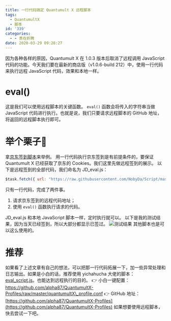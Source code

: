 ```yaml
---
title: 一行代码搞定 Quantumult X 远程脚本
tags:
  - QuantumultX
  - 脚本
id: '339'
categories:
  - - 贵在折腾
date: 2020-03-29 09:28:27
---
```


因为各种各样的原因，Quantumult X 在 1.0.3 版本后取消了远程调用 JavaScript 代码的功能。今天我们要在最新的商店版（v1.0.6-build 212）中，使用一行代码来执行远程 JavaScript 代码，效果和本地一样。
<!-- more -->
# eval()

这是我们可以使用远程脚本的关键函数。 `eval()` 函数会将传入的字符串当做 JavaScript 代码进行执行。也就是说，我们只要请求远程脚本的 GitHub 地址，将返回的远程脚本执行即可。

# 举个栗子🌰

拿[京东签到脚本](https://raw.githubusercontent.com/NobyDa/Script/master/JD-DailyBonus/JD_DailyBonus.js)来举例。 用一行代码执行京东签到是有前提条件的，要保证 Quantumult X 已经获取了京东的 Cookies。我们这里先做远程签到的展示。 以下是远程签到的全部代码，我们命名为 JD\_eval.js：

```javascript
$task.fetch({ url: "https://raw.githubusercontent.com/NobyDa/Script/master/JD-DailyBonus/JD_DailyBonus.js" }).then(response => {eval(response.body);});
```

只有一行代码，完成了两件事。

1.  请求京东签到的远程代码地址；
2.  使用 `eval()` 函数执行请求的代码。

JD\_eval.js 和本地 JavaScript 脚本一样，定时执行就可以。 以下是我的测试结果，因为当天已经签到，所以大部分都显示已签过。 ![测试结果](https://i.loli.net/2020/03/29/id3LWAG2hxRDCJp.jpg) 其他脚本也是可以这么使用的。

# 推荐

如果看了上述文章有自己的想法，可以把那一行代码拓展一下，加一些异常处理和日志输出。如果是小白的话，推荐使用 yichahucha 大佬的脚本：[eval\_script.js](https://github.com/yichahucha/surge/blob/2.0/eval_script.js)。也能达到远程执行的目的。 👉 小白一键配置：https://github.com/alpha87/QuantumultX-Profiles/raw/master/quantumultX\_profile.conf 👉 GitHub 地址：[https://github.com/alpha87/QuantumultX-Profiles](https://github.com/alpha87/QuantumultX-Profiles) 如果想要使用远程脚本，快去尝试一下吧。